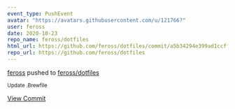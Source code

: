 ```yaml
---
event_type: PushEvent
avatar: "https://avatars.githubusercontent.com/u/121766?"
user: feross
date: 2020-10-23
repo_name: feross/dotfiles
html_url: https://github.com/feross/dotfiles/commit/a5b34294e399ad1ccffbe6a0548cb8bbc6296baf
repo_url: https://github.com/feross/dotfiles
---
```


<a href='https://github.com/feross' target='_blank'>feross</a> pushed to <a href='https://github.com/feross/dotfiles' target='_blank'>feross/dotfiles</a>

<small>Update .Brewfile</small>

<a href='https://github.com/feross/dotfiles/commit/a5b34294e399ad1ccffbe6a0548cb8bbc6296baf' target='_blank'>View Commit</a>